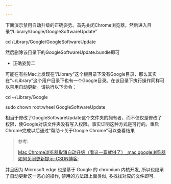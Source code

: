 ```yaml
---

---
```




下面演示禁用自动升级的正确姿势。首先关闭Chrome浏览器，然后进入目录“/Library/Google/GoogleSoftwareUpdate”

cd /Library/Google/GoogleSoftwareUpdate

然后删除该目录下的GoogleSoftwareUpdate.bundle即可



-   正确姿势二

可能在有些Mac上发现在“/Library”这个根目录下没有Google目录，那么其实在“~/Library”这个用户目录下也有一个Google目录。在该目录下执行操作同样可以禁用自动更新。请执行以下命令：

cd ~/Library/Google

sudo chown root:wheel GoogleSoftwareUpdate

相当于修改了GoogleSoftwareUpdate这个文件夹的拥有者，而不仅仅是修改了权限，使Google对该文件夹没有写入权限。事实证明这种方式是可行的。重启Chrome完成以后通过“帮助->关于Google Chrome”可以查看结果

>   参考:
>
>   [Mac Chrome浏览器取消自动升级（看这一篇就够了）_mac google浏览器如何关闭更新提示-CSDN博客](https://blog.csdn.net/CHENYUFENG1991/article/details/78568919);



并且因为 Microsoft edge 也是基于 Google 的 chromium 内核开发, 所以也继承了自动更新这一恶心的操作, 禁用的方法跟上面类似, 多找找对应的文件即可. 